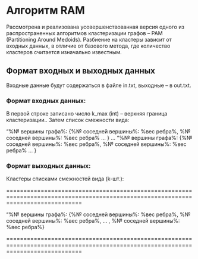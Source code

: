 # Алгоритм RAM

Рассмотрена и реализована усовершенствованная версия одного из распространенных алгоритмов кластеризации графов – PAM (Partitioning Around Medoids). 
Разбиение на кластеры зависит от входных данных, в отличие от базового метода, где количество кластеров считается изначально известным.

## Формат входных и выходных данных
Входные данные будут содержаться в файле in.txt, выходные – в out.txt.

### Формат входных данных:
В первой строке записано число k_max (int) – верхняя граница кластеризации..
Затем список смежности вида:

“%№ вершины графа%: {%№ соседней вершины%: %вес ребра%, %№ соседней вершины%: %вес ребра% … }
…
“%№ вершины графа%: {%№ соседней вершины%: %вес ребра%, %№ соседней вершины%: %вес ребра% … }

### Формат выходных данных:
Кластеры списками смежностей вида (k-шт.): 

==================================================================================================================================

“%№ вершины графа%: {%№ соседней вершины%: %вес ребра%, %№ соседней вершины%: %вес ребра%,  … , %№ соседней вершины%: %вес ребра%}

==================================================================================================================================

